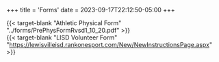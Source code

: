 +++
title = 'Forms'
date = 2023-09-17T22:12:50-05:00
+++

{{< target-blank "Athletic Physical Form" "../forms/PrePhysFormRvsd1_10_20.pdf" >}}  
{{< target-blank "LISD Volunteer Form" "https://lewisvilleisd.rankonesport.com/New/NewInstructionsPage.aspx" >}}  